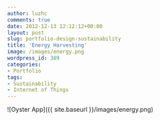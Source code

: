 ```yaml
---
author: luzhc
comments: true
date: 2012-12-13 12:12:12+00:00
layout: post
slug: portfolio-design-sustainability
title: 'Energy Harvesting'
image: /images/energy.png
wordpress_id: 389
categories:
- Portfolio
tags:
- Sustainability
- Internet of Things
---
```

![Oyster App]({{ site.baseurl }}/images/energy.png)
